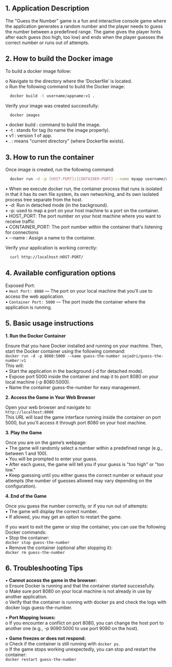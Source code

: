 

## 1.	Application Description

The "Guess the Number" game is a fun and interactive console game where the application generates a random number and the player needs to guess the number between a predefined range. The game gives the player hints after each guess (too high, too low) and ends when the player guesses the correct number or runs out of attempts.


## 2.	How to build the Docker image

To build a docker image follow:

o	Navigate to the directory where the ‘Dockerfile’ is located.\
o	Run the following command to build the Docker image: 



```bash
  docker build -t username/appname:v1 .  
```

Verify your image was created successfully:
```bash
  docker images
```

•	docker build : command to build the image.\
•	-t : stands for tag (to name the image properly).\
•	v1 : version 1 of app.\
•	. : means "current directory" (where Dockerfile exists).

## 3.	How to run the container

Once image is created, run the following command:
```bash
  docker run -d -p [HOST-PORT]:[CONTAINER-PORT] --name myapp username/appname:v1 
```


•	When we execute docker run, the container process that runs is isolated in that it has its own file system, its own networking, and its own isolated process tree separate from the host.\
•	-d: Run in detached mode (in the background).\
•	-p: used to map a port on your host machine to a port on the container.\
•	HOST_PORT: The port number on your host machine where you want to receive traffic\
•	CONTAINER_PORT: The port number within the container that's listening for connections\
•	--name : Assign a name to the container.


Verify your application is working correctly:
```bash
  curl http://localhost:HOST-PORT/
```
## 4.	Available configuration options 

Exposed Port:\
•	`Host Port: 8080` — The port on your local machine that you’ll use to access the web application.\
•	`Container Port: 5000` — The port inside the container where the application is running.

## 5.	Basic usage instructions
**1. Run the Docker Container** 

Ensure that you have Docker installed and running on your machine. Then, start the Docker container using the following command:\
`docker run -d -p 8080:5000 --name guess-the-number sejadri/guess-the-number:v1`\
This will:\
•	Start the application in the background (-d for detached mode).\
•	Expose port 5000 inside the container and map it to port 8080 on your local machine (-p 8080:5000).\
•	Name the container guess-the-number for easy management.

**2. Access the Game in Your Web Browser**

Open your web browser and navigate to:\
`http://localhost:8080`\
This URL will load the game interface running inside the container on port 5000, but you'll access it through port 8080 on your host machine.

 **3. Play the Game**

Once you are on the game’s webpage:\
•	The game will randomly select a number within a predefined range (e.g., between 1 and 100).\
•	You will be prompted to enter your guess.\
•	After each guess, the game will tell you if your guess is "too high" or "too low."\
•	Keep guessing until you either guess the correct number or exhaust your attempts (the number of guesses allowed may vary depending on the configuration).

**4. End of the Game**

Once you guess the number correctly, or if you run out of attempts:\
•	The game will display the correct number.\
•	If allowed, you may get an option to restart the game.

   If you want to exit the game or stop the container, you can use the following Docker commands:\
•	Stop the container:\
`docker stop guess-the-number`\
• Remove the container (optional after stopping it):\
`docker rm guess-the-number`


## 6. Troubleshooting Tips
•	**Cannot access the game in the browser:**\
o	Ensure Docker is running and that the container started successfully.\
o	Make sure port 8080 on your local machine is not already in use by another application.\
o	Verify that the container is running with docker ps and check the logs with docker logs guess-the-number.

•	**Port Mapping Issues:**\
o	If you encounter a conflict on port 8080, you can change the host port to another one (e.g., -p 9090:5000 to use port 9090 on the host).

•	**Game freezes or does not respond:**\
o	Check if the container is still running with `docker ps`.\
o	If the game stops working unexpectedly, you can stop and restart the container:\
`docker restart guess-the-number`
